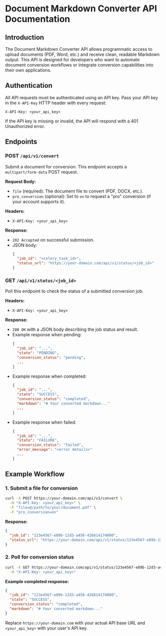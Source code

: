 # Document Markdown Converter API Documentation

## Introduction

The Document Markdown Converter API allows programmatic access to upload documents (PDF, Word, etc.) and receive clean, readable Markdown output. This API is designed for developers who want to automate document conversion workflows or integrate conversion capabilities into their own applications.

## Authentication

All API requests must be authenticated using an API key. Pass your API key in the `X-API-Key` HTTP header with every request:

```
X-API-Key: <your_api_key>
```

If the API key is missing or invalid, the API will respond with a 401 Unauthorized error.

## Endpoints

### POST `/api/v1/convert`

Submit a document for conversion. This endpoint accepts a `multipart/form-data` POST request.

**Request Body:**
- `file` (required): The document file to convert (PDF, DOCX, etc.).
- `pro_conversion` (optional): Set to `on` to request a "pro" conversion (if your account supports it).

**Headers:**
- `X-API-Key: <your_api_key>`

**Response:**
- `202 Accepted` on successful submission.
- JSON body:
  ```json
  {
    "job_id": "<celery_task_id>",
    "status_url": "https://your-domain.com/api/v1/status/<job_id>"
  }
  ```

### GET `/api/v1/status/<job_id>`

Poll this endpoint to check the status of a submitted conversion job.

**Headers:**
- `X-API-Key: <your_api_key>`

**Response:**
- `200 OK` with a JSON body describing the job status and result.
- Example response when pending:
  ```json
  {
    "job_id": "...",
    "state": "PENDING",
    "conversion_status": "pending",
    ...
  }
  ```
- Example response when completed:
  ```json
  {
    "job_id": "...",
    "state": "SUCCESS",
    "conversion_status": "completed",
    "markdown": "# Your converted markdown..."
    ...
  }
  ```
- Example response when failed:
  ```json
  {
    "job_id": "...",
    "state": "FAILURE",
    "conversion_status": "failed",
    "error_message": "<error details>"
    ...
  }
  ```

## Example Workflow

### 1. Submit a file for conversion

```sh
curl -X POST https://your-domain.com/api/v1/convert \
  -H "X-API-Key: <your_api_key>" \
  -F "file=@/path/to/your/document.pdf" \
  -F "pro_conversion=on"
```

**Response:**
```json
{
  "job_id": "123e4567-e89b-12d3-a456-426614174000",
  "status_url": "https://your-domain.com/api/v1/status/123e4567-e89b-12d3-a456-426614174000"
}
```

### 2. Poll for conversion status

```sh
curl -X GET https://your-domain.com/api/v1/status/123e4567-e89b-12d3-a456-426614174000 \
  -H "X-API-Key: <your_api_key>"
```

**Example completed response:**
```json
{
  "job_id": "123e4567-e89b-12d3-a456-426614174000",
  "state": "SUCCESS",
  "conversion_status": "completed",
  "markdown": "# Your converted markdown..."
}
```

Replace `https://your-domain.com` with your actual API base URL and `<your_api_key>` with your user's API key. 